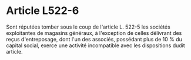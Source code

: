 # Article L522-6

<p>Sont réputées tomber sous le coup de l'article L. 522-5 les sociétés exploitantes de magasins généraux, à l'exception de celles délivrant des reçus d'entreposage, dont l'un des associés, possédant plus de 10 % du capital social, exerce une activité incompatible avec les dispositions dudit article.</p>